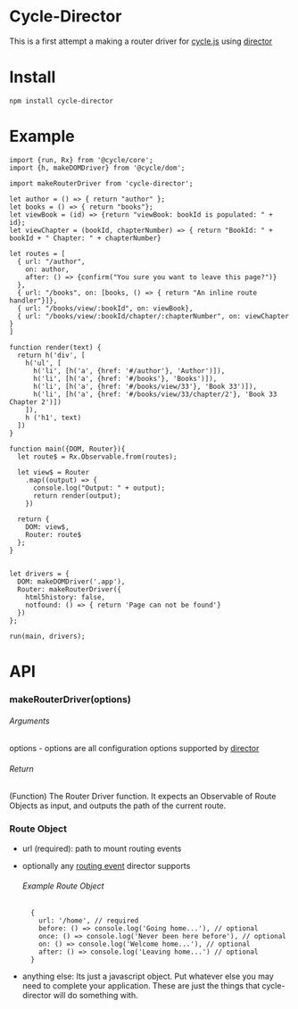 # Cycle-Director

This is a first attempt a making a router driver for [cycle.js](http://cycle.js.org) using [director](https://github.com/flatiron/director)

# Install

```
npm install cycle-director
```

# Example

```
import {run, Rx} from '@cycle/core';
import {h, makeDOMDriver} from '@cycle/dom';

import makeRouterDriver from 'cycle-director';

let author = () => { return "author" };
let books = () => { return "books"};
let viewBook = (id) => {return "viewBook: bookId is populated: " + id};
let viewChapter = (bookId, chapterNumber) => { return "BookId: " + bookId + " Chapter: " + chapterNumber} 

let routes = [
  { url: "/author",  
    on: author,
    after: () => {confirm("You sure you want to leave this page?")}
  },
  { url: "/books", on: [books, () => { return "An inline route handler"}]},
  { url: "/books/view/:bookId", on: viewBook},
  { url: "/books/view/:bookId/chapter/:chapterNumber", on: viewChapter }
]

function render(text) {
  return h('div', [
    h('ul', [
      h('li', [h('a', {href: '#/author'}, 'Author')]),
      h('li', [h('a', {href: '#/books'}, 'Books')]),
      h('li', [h('a', {href: '#/books/view/33'}, 'Book 33')]),
      h('li', [h('a', {href: '#/books/view/33/chapter/2'}, 'Book 33 Chapter 2')])
    ]),
    h ('h1', text)
  ])
}

function main({DOM, Router}){
  let route$ = Rx.Observable.from(routes);

  let view$ = Router
    .map((output) => {
      console.log("Output: " + output);
      return render(output);
    })

  return {
    DOM: view$,
    Router: route$
  };
}


let drivers = {
  DOM: makeDOMDriver('.app'),
  Router: makeRouterDriver({
    html5history: false,
    notfound: () => { return 'Page can not be found'}
  })
};

run(main, drivers);
```
# API

### makeRouterDriver(options)

###### Arguments
  options - options are all configuration options supported by [director](https://github.com/flatiron/director#routing-events)

###### Return
(Function) The Router Driver function. It expects an Observable of Route Objects as input, and outputs the path of the current route.

### Route Object

- url (required): path to mount routing events

- optionally any [routing event](https://github.com/flatiron/director#configuration) director supports

  ###### Example Route Object
  ```
    {
      url: '/home', // required
      before: () => console.log('Going home...'), // optional
      once: () => console.log('Never been here before'), // optional
      on: () => console.log('Welcome home...'), // optional
      after: () => console.log('Leaving home...') // optional
    }
  ```
- anything else: Its just a javascript object. Put whatever else you may need to complete your application. These are just the things that cycle-director will do something with.
